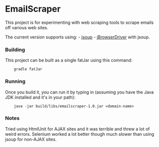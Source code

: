 # EmailScraper
This project is for experimenting with web scraping tools to scrape emails off
various web sites.

The current version supports using:
    - [jsoup](http://jsoup.org)
    - [jBrowserDriver](https://github.com/MachinePublishers/jBrowserDriver/) with jsoup.

### Building
This project can be built as a single fatJar using this command:

`````
    gradle fatJar
`````

### Running
Once you build it, you can run it by typing in 
(assuming you have the Java JDK installed and it's in your path):

`````
    java -jar build/libs/emailscraper-1.0.jar <domain-name>
`````

### Notes
Tried using HtmlUnit for AJAX sites and it was terrible and threw a lot of
weird errors.  Selenium worked a lot better though much slower than using
jsoup for non-AJAX sites.
